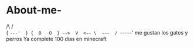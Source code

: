 # About-me-
 /\     /\
{  `---'  }
{  O   O  }
~~>  V  <~~
 \  ~~~  /
  `-----'
me gustan los gatos y perros
Ya complete 100 dias en minecraft 
